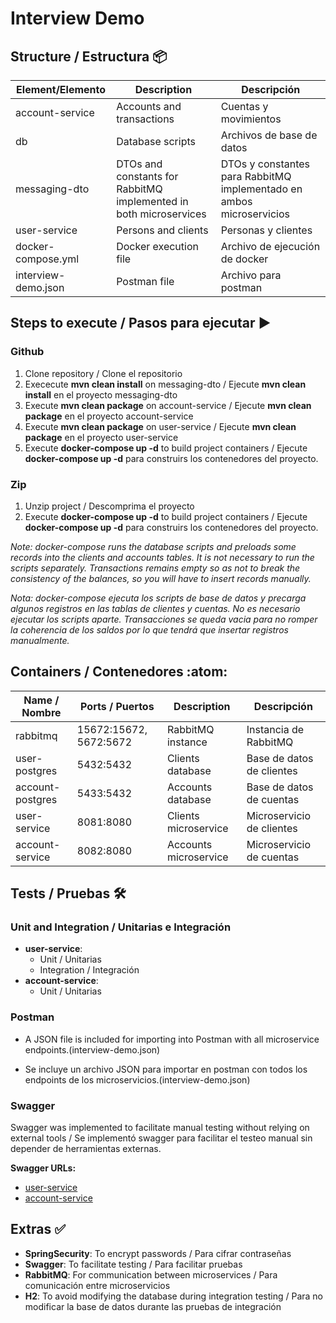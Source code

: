 # Interview Demo

## Structure / Estructura :package:
| Element/Elemento | Description | Descripción |
|------------------|-------------|-------------|
| account-service | Accounts and transactions| Cuentas y movimientos|
| db | Database scripts | Archivos de base de datos|
| messaging-dto | DTOs and constants for RabbitMQ implemented in both microservices| DTOs y constantes para RabbitMQ implementado en ambos microservicios|
| user-service | Persons and clients | Personas y clientes |
| docker-compose.yml | Docker execution file | Archivo de ejecución de docker |
| interview-demo.json | Postman file | Archivo para postman |

## Steps to execute / Pasos para ejecutar :arrow_forward:
### Github
1. Clone repository / Clone el repositorio
2. Exececute **mvn clean install** on messaging-dto / Ejecute **mvn clean install** en el proyecto messaging-dto
3. Execute **mvn clean package** on account-service / Ejecute **mvn clean package** en el proyecto account-service
4. Execute **mvn clean package** on user-service / Ejecute **mvn clean package** en el proyecto user-service
5. Execute **docker-compose up -d** to build project containers / Ejecute **docker-compose up -d** para construirs los contenedores del proyecto.
### Zip
1. Unzip project / Descomprima el proyecto
2. Execute **docker-compose up -d** to build project containers / Ejecute **docker-compose up -d** para construirs los contenedores del proyecto.

*Note: docker-compose runs the database scripts and preloads some records into the clients and accounts tables. It is not necessary to run the scripts separately. Transactions remains empty so as not to break the consistency of the balances, so you will have to insert records manually.*

*Nota: docker-compose ejecuta los scripts de base de datos y precarga algunos registros en las tablas de clientes y cuentas. No es necesario ejecutar los scripts aparte. Transacciones se queda vacia para no romper la coherencia de los saldos por lo que tendrá que insertar registros manualmente.*

## Containers / Contenedores :atom:
| Name / Nombre | Ports / Puertos | Description | Descripción |
|-----------|-----------|-----------|-----------|
| rabbitmq | 15672:15672, 5672:5672 | RabbitMQ instance | Instancia de RabbitMQ |
| user-postgres | 5432:5432 | Clients database | Base de datos de clientes |
| account-postgres | 5433:5432 | Accounts database | Base de datos de cuentas |
| user-service | 8081:8080 | Clients microservice | Microservicio de clientes |
| account-service | 8082:8080 | Accounts microservice | Microservicio de cuentas|

## Tests / Pruebas :hammer_and_wrench:

### Unit and Integration / Unitarias e Integración

- **user-service**: 
    - Unit / Unitarias
    - Integration / Integración
- **account-service**: 
    - Unit / Unitarias

### Postman

- A JSON file is included for importing into Postman with all microservice endpoints.(interview-demo.json)

- Se incluye un archivo JSON para importar en postman con todos los endpoints de los microservicios.(interview-demo.json)

### Swagger

Swagger was implemented to facilitate manual testing without relying on external tools / Se implementó swagger para facilitar el testeo manual sin depender de herramientas externas.

**Swagger URLs:**
- [user-service](http://localhost:8081/swagger-ui/index.html)
- [account-service](http://localhost:8082/swagger-ui/index.html)

## Extras :white_check_mark:

- **SpringSecurity**: To encrypt passwords / Para cifrar contraseñas
- **Swagger**: To facilitate testing / Para facilitar pruebas
- **RabbitMQ**: For communication between microservices / Para comunicación entre microservicios
- **H2**: To avoid modifying the database during integration testing / Para no modificar la base de datos durante las pruebas de integración